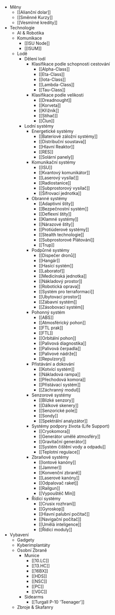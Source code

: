 * Měny
    * [[Alianční dolar]]
    * [[Směnné Kurzy]]
    * [[Vesmírné kredity]]
* Technologie
  * AI & Robotika
  * Komunikace
      * [[ISU Node]]
      * [[ISUM]]
  * Lodě
    * Dělení lodí
      * Klasifikace podle schopnosti cestování
          * [[Alpha-Class]]
          * [[Eta-Class]]
          * [[Iota-Class]]
          * [[Lambda-Class]]
          * [[Tau-Class]]
      * Klasifikace podle velikosti
          * [[Dreadnought]]
          * [[Korveta]]
          * [[Křižník]]
          * [[Stíhač]]
          * [[Člun]]
    * Lodní systémy
      * Energetické systémy
          * [[Bateriové záložní systémy]]
          * [[Distribuční soustava]]
          * [[Hlavní Reaktor]]
          * [[RES]]
          * [[Solární panely]]
      * Komunikační systémy
          * [[ISU]]
          * [[Kvantový komunikátor]]
          * [[Laserový vysílač]]
          * [[Radiostanice]]
          * [[Subprostorový vysílač]]
          * [[Šifrovací jednotka]]
      * Obranné systémy
          * [[Adaptivní štíty]]
          * [[Bezpečnostní systém]]
          * [[Deflexní štíty]]
          * [[Klamné systémy]]
          * [[Nárazové štíty]]
          * [[Protiúderové systémy]]
          * [[Stealth technologie]]
          * [[Subprostorové Plátování]]
          * [[Trup]]
      * Podpůrné systémy
          * [[Dispečer dronů]]
          * [[Hangár]]
          * [[Hasící systém]]
          * [[Laboratoř]]
          * [[Medicínská jednotka]]
          * [[Nákladový prostor]]
          * [[Robotická oprava]]
          * [[Systém pro terraformaci]]
          * [[Ubytovací prostor]]
          * [[Zábavní systém]]
          * [[Zásobovací systém]]
      * Pohonný systém
          * [[ABS]]
          * [[Atmosférický pohon]]
          * [[FTL prak]]
          * [[FTL]]
          * [[Orbitální pohon]]
          * [[Palivová diagnostika]]
          * [[Palivová čerpadla]]
          * [[Palivové nádrže]]
          * [[Repulzory]]
      * Přistávání a dokování
          * [[Kotvící systém]]
          * [[Nákladová rampa]]
          * [[Přechodová komora]]
          * [[Přistávací systém]]
          * [[Záchranný modul]]
      * Senzorové systémy
          * [[Blízké senzory]]
          * [[Dálkové skenery]]
          * [[Senzorické pole]]
          * [[Sondy]]
          * [[Spektrální analyzátor]]
      * Systémy podpory života (Life Support)
          * [[Cryokomora]]
          * [[Generátor umělé atmosféry]]
          * [[Gravitační generátor]]
          * [[Systém čištění vody a odpadu]]
          * [[Teplotní regulace]]
      * Zbraňové systémy
          * [[Iontové kanóny]]
          * [[Jammer]]
          * [[Konvenční zbraně]]
          * [[Laserové kanóny]]
          * [[Odpalovač raket]]
          * [[Railgun]]
          * [[Vypouštěč Min]]
      * Řídící systémy
          * [[Crusix rozhraní]]
          * [[Gyroskop]]
          * [[Hlavní palubní počítač]]
          * [[Navigační počítač]]
          * [[Umělá inteligence]]
          * [[Řídicí moduly]]
* Vybavení
  * Gadgety
  * Kyberimplantáty
  * Osobní Zbraně
    * Munice
        * [[10.LC]]
        * [[13.HC]]
        * [[16BX]]
        * [[HDS]]
        * [[NSC]]
        * [[PC]]
        * [[VGC]]
    * Sidearms
        * [[Turgall P-10 'Teenager']]
  * Zbroje & Skafanry